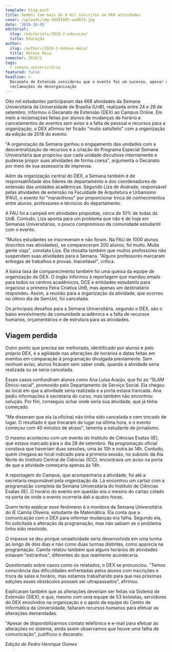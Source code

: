 ```yaml
---
template: blog-post
title: SemUni tem mais de 8 mil inscritos em 668 atividades
cover: /uploads/img-20181005-wa0033.jpg
date: '2018-10-05'
editorial:
  slug: /editorials/2018-2-educacao/
  title: Educação
author:
  slug: /authors/2018-2-mateus-maia/
  title: Mateus Maia
semester: 2018/2
tags:
  - semana universitária
featured: false
headline: >-
  Decanato de Extensão considerou que o evento foi um sucesso, apesar das
  reclamações de desorganização
---
```

Oito mil estudantes participaram das 668 atividades da Semana Universitária da Universidade de Brasília (UnB), realizada entre 24 e 28 de setembro, informou o Decanato de Extensão (DEX) ao Campus Online. Em meio a reclamações feitas por alunos de mudanças de horário e cancelamentos de eventos sem aviso e a falta de pessoal e recursos para a organização, o DEX afirmou ter ficado "muito satisfeito" com a organização da edição de 2018 do evento.

"A organização da Semana ganhou o engajamento das unidades com a descentralização de recursos e a criação do Programa Especial Semana Universitária que propiciou que cada unidade discutisse internamente e pudesse propor suas atividades de forma coesa", argumenta o Decanato por meio de sua assessoria de imprensa.

Além da organização central do DEX, a Semana também é de responsabilidade dos líderes de departamento e dos coordenadores de extensão das unidades acadêmicas. Segundo Liza de Andrade, responsável pelas atividades de extensão na Faculdade de Arquitetura e Urbanismo (FAU), o evento foi "maravilhoso" por proporcionar troca de conhecimentos entre alunos, professores e técnicos do departamento.



A FAU foi a campeã em atividades propostas, cerca de 10% de todas da UnB. Contudo, Liza aponta para um problema que não é de hoje em Semanas Universitárias, o pouco compromisso da comunidade estudantil com o evento. 

"Muitos estudantes se inscreveram e não foram. Na FAU de 1000 alunos (inscritos nas atividades), se compareceram 200 alunos, foi muito. Muita gente viaja", constata Liza. Ela ressalta também que muitos professores não suspendem suas atividades para a Semana. "Alguns professores marcaram entregas de  trabalhos e provas. Inaceitável", critica.

A baixa taxa de comparecimento também foi uma queixa da equipe de organização do DEX. O órgão informou à reportagem que mandou emails para todos os centros acadêmicos, DCE e entidades estudantis para organizar a primeira Feira Criativa UnB, mas apenas um destinatário respondeu. Assim, a reunião para a organização da atividade, que ocorreu no último dia de SemUni, foi cancelada.

Os principais desafios para a Semana Universitária, segundo o DEX, são o baixo envolvimento da comunidade acadêmica e a falta de recursos humanos, orçamentários e de estrutura para as atividades. 

## Viagem perdida

Outro ponto que precisa ser melhorado, identificado por alunos e pelo próprio DEX, é a agilidade nas alterações de horários  e datas feitas em eventos em comparação à programação divulgada previamente. Sem nenhum aviso, alunos ficavam sem saber onde,  quando a atividade seria realizada ou se seria cancelada.

Esses casos confundiram alunos como Ana Luísa Araújo, que foi ao “SLAM Étnico-racial”, promovido pelo Departamento de Serviço Social. Ela chegou ao local em que a atividade seria realizada e a porta estava trancada. Ana pediu informações à secretaria do curso, mas também não encontrou solução. Por fim, conseguiu achar onde seria sua atividade, que já tinha começado. 

"Me disseram que ela (a oficina) não tinha sido cancelada e nem trocado de lugar. O resultado é que trocaram de lugar na última hora, e o evento começou com 40 minutos de atraso", lamenta a estudante de jornalismo. 

O mesmo aconteceu com um evento do Instituto de Ciências Exatas (IE), que estava marcado para o dia 28 de setembro. Na programação oficial constava que haveriam duas sessões, uma às 10h e outra às 14h. Contudo, quem chegava ao local indicado para a primeira sessão, no subsolo da Ala Norte do Instituto Central de Ciências (ICC), encontrava um aviso na porta de que a atividade começaria apenas às 14h.

A reportagem do Campus, que acompanharia a atividade, foi até a secretaria responsável pela organização da. Lá encontrou um cartaz com a programação completa da Semana Universitária do Instituto de Ciências Exatas (IE). O horário do evento em questão era o mesmo do cartaz colado na porta de onde o evento ocorreria dali a quatro horas. 

Quem tenta explicar esse fenômeno é a monitora da Semana Universitária do IE  Camila Oliveira, estudante de Matemática. Ela conta que a comunicação com o DEX para informar mudanças era falha. Segundo ela, foi solicitada  a alteração da programação, mas não sabiam se o problema tinha sido resolvido.

O impasse se deu porque umaatividade seria desenvolvida em uma turma ao longo de dois dias e não como duas turmas distintas, como aparecia na programação. Camila relatou também que alguns horários de atividades estavam "estranhos", diferentes do que realmente aconteceria.

Questionado sobre casos como os relatados, o DEX se pronunciou. "Temos consciência das dificuldades enfrentadas pelos alunos com inscrições e troca de salas e horário, mas estamos trabalhando para que nas próximas edições esses obstáculos possam ser ultrapassados”, afirmou. 

Explicaram também que as alterações deveriam ser feitas via Sistema de Extensão (SIEX), e que, mesmo com uma equipe de 53 bolsistas, servidores do DEX envolvidos na organização e o apoio da equipe do Centro de Informática da Universidade, faltaram recursos humanos para efetuar as alterações demandadas.

"Apesar de disponibilizarmos contato telefônico e e-mail para efetuar as alterações no sistema, ainda assim observamos que houve uma falha de comunicação", justificou o decanato.



_Edição de Pedro Henrique Gomes_
